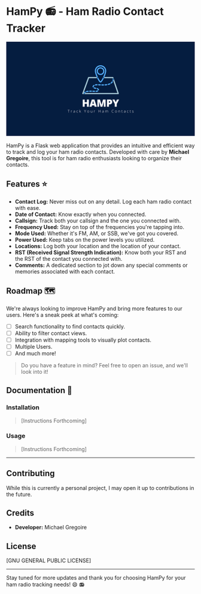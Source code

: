 # HamPy :radio: - Ham Radio Contact Tracker

![HamPy Banner](static/images/hampy_banner.png)

HamPy is a Flask web application that provides an intuitive and efficient way to track and log your ham radio contacts. Developed with care by
**Michael Gregoire**, this tool is for ham radio enthusiasts looking to organize their contacts.

## Features :star:

- **Contact Log:** Never miss out on any detail. Log each ham radio contact with ease.
- **Date of Contact:** Know exactly when you connected.
- **Callsign:** Track both your callsign and the one you connected with.
- **Frequency Used:** Stay on top of the frequencies you're tapping into.
- **Mode Used:** Whether it's FM, AM, or SSB, we've got you covered.
- **Power Used:** Keep tabs on the power levels you utilized.
- **Locations:** Log both your location and the location of your contact.
- **RST (Received Signal Strength Indication):** Know both your RST and the RST of the contact you connected with.
- **Comments:** A dedicated section to jot down any special comments or memories associated with each contact.

## Roadmap :world_map:

We're always looking to improve HamPy and bring more features to our users. Here's a sneak peek at what's coming:

- [ ] Search functionality to find contacts quickly.
- [ ] Ability to filter contact views.
- [ ] Integration with mapping tools to visually plot contacts.
- [ ] Multiple Users.
- [ ] And much more!

> Do you have a feature in mind? Feel free to open an issue, and we'll look into it!

## Documentation :book:

### Installation
> [Instructions Forthcoming]

### Usage
> [Instructions Forthcoming]

---

## Contributing

While this is currently a personal project, I may open it up to contributions in the future.

## Credits

- **Developer:** Michael Gregoire

## License

[GNU GENERAL PUBLIC LICENSE]

---

Stay tuned for more updates and thank you for choosing HamPy for your ham radio tracking needs! :smile: :radio:

